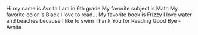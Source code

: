 Hi my name is Avnita 
I am in 6th grade
My favorite subject is Math
My favorite color is Black 
I love to read... My favorite book is Frizzy
I love water and beaches because I like to swim
Thank You for Reading
Good Bye - Avnita
